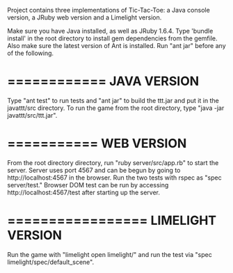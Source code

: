 
Project contains three implementations of Tic-Tac-Toe: a Java console version, a JRuby web version and a Limelight version.

Make sure you have Java installed, as well as JRuby 1.6.4. Type 'bundle install' in the root directory to install gem
dependencies from the gemfile. Also make sure the latest version of Ant is installed. Run "ant jar" before any of the
following.

============
JAVA VERSION
============

Type "ant test" to run tests and "ant jar" to build the ttt.jar and put it in the javattt/src directory. To run the
game from the root directory, type "java -jar javattt/src/ttt.jar".


===========
WEB VERSION
===========

From the root directory directory, run "ruby server/src/app.rb" to start the server. Server uses port 4567 and can be
begun by going to http://localhost:4567 in the browser. Run the two tests with rspec as "spec server/test." Browser DOM
test can be run by accessing http://localhost:4567/test after starting up the server.


=================
LIMELIGHT VERSION
=================

Run the game with "limelight open limelight/" and run the test via "spec limelight/spec/default_scene".